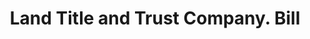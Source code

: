 ---
doi: 10.7916/D8V70WQC
date_other: '1889'
date_other_textual: '1889'
form: printed ephemera
genre:
- Invoices
name:
- Land Title and Trust Company
object_in_context_url: https://biggert.cul.columbia.edu/items/view/ave_biggert_01428
subject_hierarchical_geographic:
- Philadelphia, Pennsylvania, United States
subject_name:
- Land Title and Trust Company
title: Land Title and Trust Company. Bill
sort_title: Land Title and Trust Company. Bill
call_number: ave_biggert_01428
coordinates:
- 40.00944444444445,-75.13333333333334
pid: ave_biggert_01428
identifiers: ave_biggert_01428
thumbnail: https://derivativo-1.library.columbia.edu/iiif/2/ldpd:344777/full/!256,256/0/native.jpg
permalink: /biggert/ave_biggert_01428/
layout: iiif-image-page
---